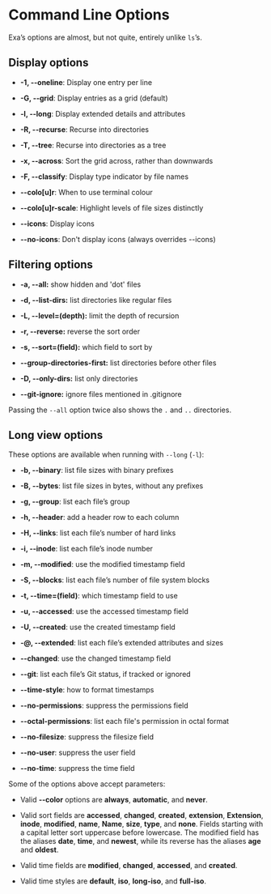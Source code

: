 # **Command Line Options**

Exa’s options are almost, but not quite, entirely unlike `ls`’s.

## **Display options**

- **-1, --oneline**: Display one entry per line

- **-G, --grid**: Display entries as a grid (default)

- **-l, --long**: Display extended details and attributes

- **-R, --recurse**: Recurse into directories

- **-T, --tree**: Recurse into directories as a tree

- **-x, --across**: Sort the grid across, rather than downwards

- **-F, --classify**: Display type indicator by file names

- **--colo[u]r**: When to use terminal colour

- **--colo[u]r-scale**: Highlight levels of file sizes distinctly

- **--icons**: Display icons

- **--no-icons**: Don't display icons (always overrides --icons)

## **Filtering options**

- **-a, --all:** show hidden and 'dot' files

- **-d, --list-dirs:** list directories like regular files

- **-L, --level=(depth):** limit the depth of recursion

- **-r, --reverse:** reverse the sort order

- **-s, --sort=(field):** which field to sort by

- **--group-directories-first:** list directories before other files

- **-D, --only-dirs:** list only directories

- **--git-ignore:** ignore files mentioned in .gitignore

Passing the `--all` option twice also shows the `.` and `..` directories.

## **Long view options**

These options are available when running with `--long` (`-l`):

- **-b, --binary**: list file sizes with binary prefixes

- **-B, --bytes**: list file sizes in bytes, without any prefixes

- **-g, --group**: list each file’s group

- **-h, --header**: add a header row to each column

- **-H, --links**: list each file’s number of hard links

- **-i, --inode**: list each file’s inode number

- **-m, --modified**: use the modified timestamp field

- **-S, --blocks**: list each file’s number of file system blocks

- **-t, --time=(field)**: which timestamp field to use

- **-u, --accessed**: use the accessed timestamp field

- **-U, --created**: use the created timestamp field

- **-@, --extended**: list each file’s extended attributes and sizes

- **--changed**: use the changed timestamp field

- **--git**: list each file’s Git status, if tracked or ignored

- **--time-style**: how to format timestamps

- **--no-permissions**: suppress the permissions field

- **--octal-permissions**: list each file's permission in octal format

- **--no-filesize**: suppress the filesize field

- **--no-user**: suppress the user field

- **--no-time**: suppress the time field

Some of the options above accept parameters: 


- Valid **--color** options are **always**, **automatic**, and **never**.

- Valid sort fields are **accessed**, **changed**, **created**, **extension**, **Extension**, **inode**, **modified**, **name**, **Name**, **size**, **type**, and **none**. Fields starting with a capital letter sort uppercase before lowercase. The modified field has the aliases **date**, **time**, and **newest**, while its reverse has the aliases **age** and **oldest**.

- Valid time fields are **modified**, **changed**, **accessed**, and **created**.

- Valid time styles are **default**, **iso**, **long-iso**, and **full-iso**.